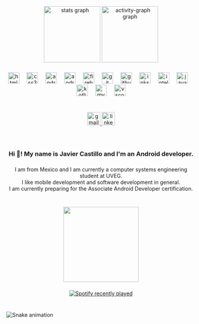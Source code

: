 <div align="center">
  <img src="https://github-readme-stats.vercel.app/api?username=JavierCastDev&hide_title=false&hide_rank=true&show_icons=true&include_all_commits=true&count_private=true&disable_animations=false&theme=chartreuse-dark&locale=en&hide_border=true&custom_title=My%20stats" height="150" alt="stats graph"  />
  <img src="https://github-readme-activity-graph.vercel.app/graph?username=JavierCastDev&theme=chartreuse-dark&area=true&hide_border=false&hide_title=false" height="150" alt="activity-graph graph"  />
</div>

###

<div align="center">
  <img src="https://cdn.jsdelivr.net/gh/devicons/devicon/icons/html5/html5-original.svg" height="30" alt="html5 logo"  />
  <img width="12" />
  <img src="https://cdn.jsdelivr.net/gh/devicons/devicon/icons/css3/css3-original.svg" height="30" alt="css3 logo"  />
  <img width="12" />
  <img src="https://cdn.jsdelivr.net/gh/devicons/devicon/icons/androidstudio/androidstudio-original.svg" height="30" alt="androidstudio logo"  />
  <img width="12" />
  <img src="https://cdn.jsdelivr.net/gh/devicons/devicon/icons/android/android-original.svg" height="30" alt="android logo"  />
  <img width="12" />
  <img src="https://cdn.jsdelivr.net/gh/devicons/devicon/icons/firebase/firebase-plain.svg" height="30" alt="firebase logo"  />
  <img width="12" />
  <img src="https://cdn.jsdelivr.net/gh/devicons/devicon/icons/git/git-original.svg" height="30" alt="git logo"  />
  <img width="12" />
  <img src="https://cdn.jsdelivr.net/gh/devicons/devicon/icons/github/github-original.svg" height="30" alt="github logo"  />
  <img width="12" />
  <img src="https://cdn.jsdelivr.net/gh/devicons/devicon/icons/inkscape/inkscape-original.svg" height="30" alt="inkscape logo"  />
  <img width="12" />
  <img src="https://cdn.jsdelivr.net/gh/devicons/devicon/icons/intellij/intellij-original.svg" height="30" alt="intellij logo"  />
  <img width="12" />
  <img src="https://cdn.jsdelivr.net/gh/devicons/devicon/icons/java/java-original.svg" height="30" alt="java logo"  />
  <img width="12" />
  <img src="https://cdn.jsdelivr.net/gh/devicons/devicon/icons/kotlin/kotlin-original.svg" height="30" alt="kotlin logo"  />
  <img width="12" />
  <img src="https://cdn.jsdelivr.net/gh/devicons/devicon/icons/mysql/mysql-original.svg" height="30" alt="mysql logo"  />
  <img width="12" />
  <img src="https://cdn.jsdelivr.net/gh/devicons/devicon/icons/vscode/vscode-original.svg" height="30" alt="vscode logo"  />
</div>

###

<br clear="both">

<div align="center">
  <a href="https://myaccount.google.com/javier.developer.kt@gmail.com" target="_blank">
    <img src="https://img.shields.io/static/v1?message=Gmail&logo=gmail&label=&color=D14836&logoColor=white&labelColor=&style=flat" height="35" alt="gmail logo"  />
  </a>
  <a href="www.linkedin.com/in/javcasher" target="_blank">
    <img src="https://img.shields.io/static/v1?message=LinkedIn&logo=linkedin&label=&color=0077B5&logoColor=white&labelColor=&style=flat" height="35" alt="linkedin logo"  />
  </a>
</div>

###

<br clear="both">

<h3 align="center">Hi 👋! My name is Javier Castillo and I'm an Android developer.</h3>

###

<p align="center">I am from Mexico and I am currently a computer systems engineering student at UVEG.<br>I like mobile development and software development in general.<br>I am currently preparing for the Associate Android Developer certification.</p>

###

<br clear="both">

<div align="center">
  <img height="200" src="https://3.bp.blogspot.com/-FRGeJD3K-4Q/WESfxWamWpI/AAAAAAAADQY/Bg3NZ0FZPJwIG4MSVG6VpC3BlRP0bNClQCLcB/s1600/04-slytherin.gif"  />
</div>

###

<div align="center">
  <a href="https://open.spotify.com/user/Javier CasHerz">
    <img src="https://spotify-recently-played-readme.vercel.app/api?user=315gxllqicjywutdwsfbsv45pyqe" alt="Spotify recently played"  />
  </a>
</div>

###

<br clear="both">

<img src="https://raw.githubusercontent.com/JavierCastDev/JavierCastDev/output/snake.svg" alt="Snake animation" />

###
